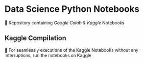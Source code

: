 # Data Science Python Notebooks
:notebook: Repository containing *Google Colab & Kaggle* Notebooks 

## Kaggle Compilation
:rocket: For seamlessly executions of the Kaggle Notebooks without any interruptions, run the notebooks on Kaggle 

